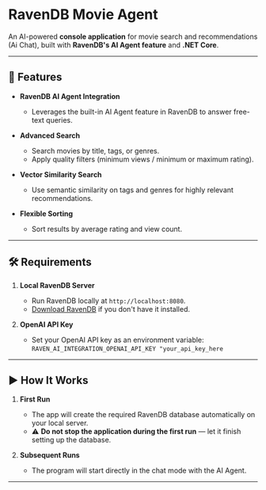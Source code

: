 # RavenDB Movie Agent

An AI-powered **console application** for movie search and recommendations (Ai Chat), 
built with **RavenDB's AI Agent feature** and **.NET Core**.  

---

## 🚀 Features

- **RavenDB AI Agent Integration**
  - Leverages the built-in AI Agent feature in RavenDB to answer free-text queries.
  
- **Advanced Search**
  - Search movies by title, tags, or genres.
  - Apply quality filters (minimum views / minimum or maximum rating).
  
- **Vector Similarity Search**
  - Use semantic similarity on tags and genres for highly relevant recommendations.
  
- **Flexible Sorting**
  - Sort results by average rating and view count.

---

## 🛠 Requirements

1. **Local RavenDB Server**
   - Run RavenDB locally at `http://localhost:8080`.
   - [Download RavenDB](https://ravendb.net/download) if you don't have it installed.

2. **OpenAI API Key**
   - Set your OpenAI API key as an environment variable: ```RAVEN_AI_INTEGRATION_OPENAI_API_KEY "your_api_key_here```

---

## ▶️ How It Works

1. **First Run**
   - The app will create the required RavenDB database automatically on your local server.
   - ⚠ **Do not stop the application during the first run** — let it finish setting up the database.

2. **Subsequent Runs**
   - The program will start directly in the chat mode with the AI Agent.

---